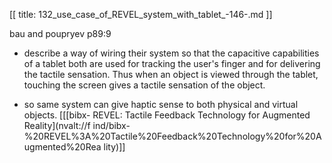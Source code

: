 [[
title: 132_use_case_of_REVEL_system_with_tablet_-146-.md
]]

bau and poupryev p89:9

  

+ describe a way of wiring their system so that the capacitive capabilities
of a tablet both are used for tracking the user's finger and for delivering
the tactile sensation. Thus when an object is viewed through the tablet,
touching the screen gives a tactile sensation of the object.

  

+ so same system can give haptic sense to both physical and virtual objects.
\[\[[bibx- REVEL: Tactile Feedback Technology for Augmented Reality](nvalt://f
ind/bibx-%20REVEL%3A%20Tactile%20Feedback%20Technology%20for%20Augmented%20Rea
lity)\]\]

  
